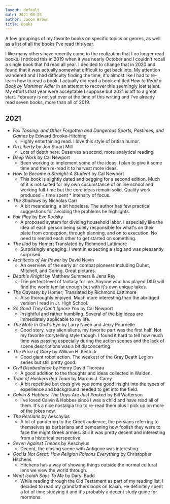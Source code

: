 ```yaml
---
layout: default
date: 2021-08-23
author: Jason Brown
title: Books
---
```

A few groupings of my favorite books on specific topics or genres, as well as a list of all the books I've read this year.

I like many others have recently come to the realization that I no longer read books. I noticed this in 2019 when it was nearly October and I couldn't recall a single book that I'd read all year. I decided to change that in 2020 and found that it was actually somewhat difficult to get back into. My attention wandered and I had difficulty finding the time, it's almost like I had to re-learn how to read a book. I actually did read a book entitled *How to Read a Book by Mortimer Adler* in an attempt to recover this seemingly lost talent. My efforts that year were acceptable I suppose but 2021 is off to a great start. February is not yet over at the time of this writing and I've already read seven books, more than all of 2019.

## 2021
* *Fox Tossing: and Other Forgotten and Dangerous Sports, Pastimes, and Games* by Edward Brooke-Hitching
	* Highly entertaining read. I love this style of british humor.
* *On Liberty* by Jon Stuart Mill
	* Lots of depth here. Deserves a second, more analytical reading.
* *Deep Work* by Cal Newport
	* Been working to implement some of the ideas. I plan to give it some time and then re-read it to harvest more ideas.
* *How to Become a Straight-A Student* by Cal Newport
	* This book is slightly dated and begging for a second edition. Much of it is not suited for my own circumstance of online school and working full-time but the core ideas remain solid. Quality work produced = time spent * intensity of focus.
* *The Shallows* by Nicholas Carr
	* A bit meandering, a bit hopeless. The author has few practical suggestions for avoiding the problems he highlights.
* *Fair Play* by Eve Rodsky
	* A proposed system for dividing household labor. I especially like the idea of each person being solely responsible for what's on their plate from conception, through planning, and on to execution. No need to remind each other to get started on something.
* *The Iliad* by Homer; Translated by Richmond Lattimore
	* Surprisingly engaging. I went in expecting a slog and was pleasantly surprised.
* *Architects of Air Power* by David Nevin
	* An overview of the early air combat pioneers including Duhet, Mitchell, and Goring. Great pictures.
* *Death's Knight* by Matthew Summers & Jena Rey
	* The perfect level of fantasy for me. Anyone who has played D&D will find the world familar enough but with it's own unique takes.
* *The Odyssey* by Homer; Translated by Richmond Lattimore
	* Also thoroughly enjoyed. Much more interesting than the abridged version I read in Jr. High School.
* *So Good They Can't Ignore You* by Cal Newport
	* Insightful and rather humbling. Several of the big ideas are immediately applicable to my life.
* *The Mote In God's Eye* by Larry Niven and Jerry Pournelle
	* Good story, very alien aliens, my favorite part was the first half. Not my favorite storytelling style though. I found it hard to tell how much time was passing especially during the action scenes and the lack of scene descriptions was a bit disconcerting.
* *The Price of Glory* by William H. Keith Jr.
	* Good giant robot action. The weakest of the Gray Death Legion series but still pretty good.
* *Civil Disobedience* by Henry David Thoreau
	* A good addition to the thoughts and ideas collected in Walden.
* *Tribe of Hackers Red Team* by Marcus J. Carey
	* A bit repetitive but does give you some good insight into the types of experience and background needed to get into the field.
* *Calvin & Hobbes: The Days Are Just Packed* by Bill Watterson
	* I've loved Calvin & Hobbes since I was a child and have read all of them. It's a nice nostalgia trip to re-read them plus I pick up on more of the jokes now.
* *The Persians* by Aeschylus
	* A lot of pandering to the Greek audience, the persians referring to themselves as barbarians and bemoaning how foolish they were to face the might Greek armies. Still it was pretty decent and interesting from a historical perspective.
* *Seven Against Thebes* by Aeschylus
	* Decent, the closing scene with Antigone was interesting.
* *God Is Not Great: How Religion Poisons Everything* by Christopher Hitchens
	* Hitchens has a way of showing things outside the normal cultural lens we view the world through.
* *What Isaiah Says To Me* by Daryl Budd
	* While reading through the Old Testament as part of my reading list, I decided to read my grandfathers book on Isaiah. He definitely spent a lot of time studying it and it's probably a decent study guide for mormons.

